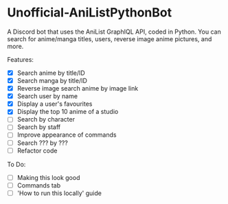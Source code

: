 # Unofficial-AniListPythonBot
A Discord bot that uses the AniList GraphIQL API, coded in Python. 
You can search for anime/manga titles, users, reverse image anime pictures, and more.

Features:
- [x] Search anime by title/ID
- [x] Search manga by title/ID
- [x] Reverse image search anime by image link
- [x] Search user by name
- [x] Display a user's favourites
- [x] Display the top 10 anime of a studio
- [ ] Search by character
- [ ] Search by staff
- [ ] Improve appearance of commands
- [ ] Search ??? by ???
- [ ] Refactor code

To Do:
- [ ] Making this look good
- [ ] Commands tab
- [ ] 'How to run this locally' guide
